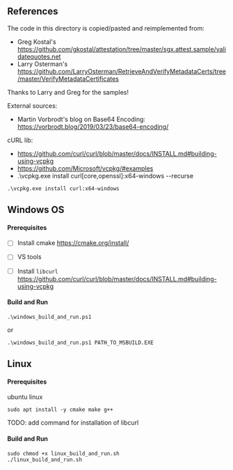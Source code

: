 ## References 

The code in this directory is copied/pasted and reimplemented from:
* Greg Kostal's https://github.com/gkostal/attestation/tree/master/sgx.attest.sample/validatequotes.net
* Larry Osterman's https://github.com/LarryOsterman/RetrieveAndVerifyMetadataCerts/tree/master/VerifyMetadataCertificates

Thanks to Larry and Greg for the samples!

External sources:
* Martin Vorbrodt's blog on Base64 Encoding: https://vorbrodt.blog/2019/03/23/base64-encoding/

cURL lib:
* https://github.com/curl/curl/blob/master/docs/INSTALL.md#building-using-vcpkg
* https://github.com/Microsoft/vcpkg/#examples
*  .\vcpkg.exe install curl[core,openssl]:x64-windows  --recurse

```
.\vcpkg.exe install curl:x64-windows
```

## Windows OS
#### Prerequisites
- [ ] Install cmake https://cmake.org/install/
- [ ] VS tools
- [ ] Install `libcurl` https://github.com/curl/curl/blob/master/docs/INSTALL.md#building-using-vcpkg


#### Build and Run
```
.\windows_build_and_run.ps1
```
or
```
.\windows_build_and_run.ps1 PATH_TO_MSBUILD.EXE
```

## Linux
#### Prerequisites
ubuntu linux
```
sudo apt install -y cmake make g++
```
TODO: add command for installation of libcurl
#### Build and Run
```
sudo chmod +x linux_build_and_run.sh
./linux_build_and_run.sh
```

